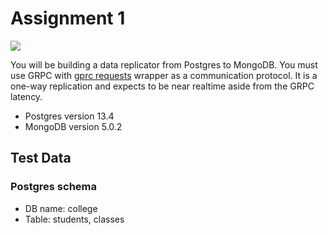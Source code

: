 # Assignment 1

![](https://docs.google.com/drawings/d/e/2PACX-1vTAjxZs49TvsxoPuoRhhS2SLuYIgsiDg90QcZqCJ3ZCw2u6WHlFoRqAdvjVmWtgfj_C3sw2DqsYLkez/pub?w=960&h=720)

You will be building a data replicator from Postgres to MongoDB. You must use GRPC with [gprc requests](https://github.com/spaceone-dev/grpc_requests) wrapper as a communication protocol. It is a one-way replication and expects to be near realtime aside from the GRPC latency.

- Postgres version 13.4
- MongoDB version 5.0.2

## Test Data

### Postgres schema
* DB name: college
* Table: students, classes

